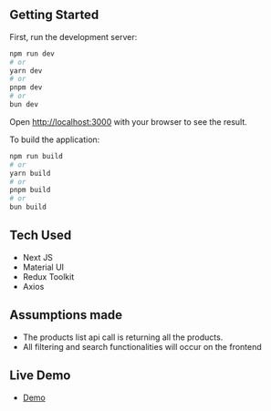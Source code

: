## Getting Started

First, run the development server:

```bash
npm run dev
# or
yarn dev
# or
pnpm dev
# or
bun dev
```

Open [http://localhost:3000](http://localhost:3000) with your browser to see the result.

To build the application:

```bash
npm run build
# or
yarn build
# or
pnpm build
# or
bun build
```

## Tech Used

- Next JS
- Material UI
- Redux Toolkit
- Axios

## Assumptions made

- The products list api call is returning all the products.
- All filtering and search functionalities will occur on the frontend

## Live Demo

- [Demo](https://ecommerce-demo-pi-three.vercel.app)
